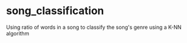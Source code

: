 # song_classification

Using ratio of words in a song to classify the song's genre using a K-NN algorithm 
